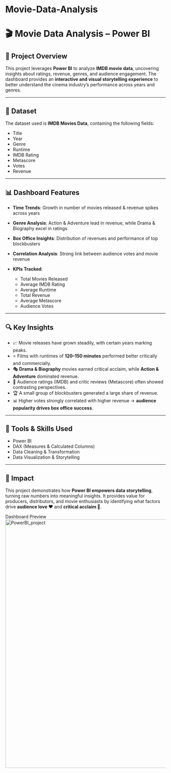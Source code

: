 # Movie-Data-Analysis

# 🎬 Movie Data Analysis – Power BI

## 📌 Project Overview

This project leverages **Power BI** to analyze **IMDB movie data**, uncovering insights about ratings, revenue, genres, and audience engagement.
The dashboard provides an **interactive and visual storytelling experience** to better understand the cinema industry’s performance across years and genres.

---

## 📂 Dataset

The dataset used is **IMDB Movies Data**, containing the following fields:

* Title
* Year
* Genre
* Runtime
* IMDB Rating
* Metascore
* Votes
* Revenue

---

## 📊 Dashboard Features

* **Time Trends**: Growth in number of movies released & revenue spikes across years
* **Genre Analysis**: Action & Adventure lead in revenue, while Drama & Biography excel in ratings
* **Box Office Insights**: Distribution of revenues and performance of top blockbusters
* **Correlation Analysis**: Strong link between audience votes and movie revenue
* **KPIs Tracked**:

  * Total Movies Released
  * Average IMDB Rating
  * Average Runtime
  * Total Revenue
  * Average Metascore
  * Audience Votes

---

## 🔍 Key Insights

* 📈 Movie releases have grown steadily, with certain years marking peaks.
* ⭐ Films with runtimes of **120–150 minutes** performed better critically and commercially.
* 🎭 **Drama & Biography** movies earned critical acclaim, while **Action & Adventure** dominated revenue.
* 🧐 Audience ratings (IMDB) and critic reviews (Metascore) often showed contrasting perspectives.
* 🏆 A small group of blockbusters generated a large share of revenue.
* 📊 Higher votes strongly correlated with higher revenue → **audience popularity drives box office success**.

---

## 📌 Tools & Skills Used

* Power BI
* DAX (Measures & Calculated Columns)
* Data Cleaning & Transformation
* Data Visualization & Storytelling

---
## 🚀 Impact

This project demonstrates how **Power BI empowers data storytelling**, turning raw numbers into meaningful insights.
It provides value for producers, distributors, and movie enthusiasts by identifying what factors drive **audience love ❤️** and **critical acclaim 🧐**.

Dashboard Preview
<img width="1375" height="778" alt="PowerBI_project" src="https://github.com/user-attachments/assets/b8efbd3b-62a0-4767-bd1c-29bd7122007f" />

